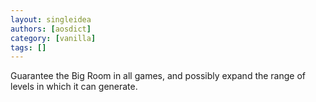 ```yaml
---
layout: singleidea
authors: [aosdict]
category: [vanilla]
tags: []
---
```

Guarantee the Big Room in all games, and possibly expand the range of levels in which it can generate.
